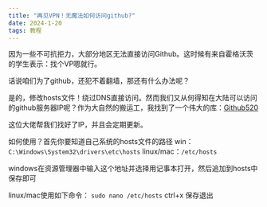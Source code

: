 ```yaml
---
title: "再见VPN！无魔法如何访问github?"
date: 2024-1-20
tags: 教程
---
```


因为一些不可抗拒力，大部分地区无法直接访问Github。这时候有来自霍格沃茨的学生表示：找个VP嗯就行。

话说咱们为了github，还犯不着翻墙，那还有什么办法呢？

是的，修改hosts文件！绕过DNS直接访问。然而我们又从何得知在大陆可以访问的github服务器IP呢？作为大自然的搬运工，我找到了一个伟大的库：[Github520](https://gitee.com/klmahuaw/GitHub520)

这位大佬帮我们找好了IP，并且会定期更新。

如何使用？首先你要知道自己系统的hosts文件的路径
win：`C:\Windows\System32\drivers\etc\hosts`
linux/mac：`/etc/hosts`

windows在资源管理器中输入这个地址并选择用记事本打开，然后追加到hosts中保存即可

linux/mac使用如下命令：
`sudo nano /etc/hosts`
ctrl+x 保存退出
